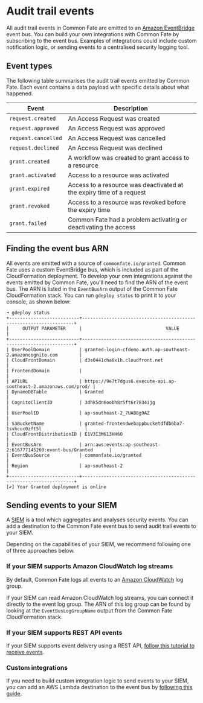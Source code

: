 # Audit trail events

All audit trail events in Common Fate are emitted to an [Amazon EventBridge](https://aws.amazon.com/eventbridge/) event bus. You can build your own integrations with Common Fate by subscribing to the event bus. Examples of integrations could include custom notification logic, or sending events to a centralised security logging tool.

## Event types

The following table summarises the audit trail events emitted by Common Fate. Each event contains a data payload with specific details about what happened.

| Event               | Description                                                          |
| ------------------- | -------------------------------------------------------------------- |
| `request.created`   | An Access Request was created                                        |
| `request.approved`  | An Access Request was approved                                       |
| `request.cancelled` | An Access Request was cancelled                                      |
| `request.declined`  | An Access Request was declined                                       |
| `grant.created`     | A workflow was created to grant access to a resource                 |
| `grant.activated`   | Access to a resource was activated                                   |
| `grant.expired`     | Access to a resource was deactivated at the expiry time of a request |
| `grant.revoked`     | Access to a resource was revoked before the expiry time              |
| `grant.failed`      | Common Fate had a problem activating or deactivating the access      |

## Finding the event bus ARN

All events are emitted with a source of `commonfate.io/granted`. Common Fate uses a custom EventBridge bus, which is included as part of the CloudFormation deployment. To develop your own integrations against the events emitted by Common Fate, you'll need to find the ARN of the event bus. The ARN is listed in the `EventBusArn` output of the Common Fate CloudFormation stack. You can run `gdeploy status` to print it to your console, as shown below:

```
➜ gdeploy status
+--------------------------+-------------------------------------------------------------------+
|     OUTPUT PARAMETER     |                               VALUE                               |
+--------------------------+-------------------------------------------------------------------+
| UserPoolDomain           | granted-login-cfdemo.auth.ap-southeast-2.amazoncognito.com        |
| CloudFrontDomain         | d3s0441cha6x1h.cloudfront.net                                     |
| FrontendDomain           |                                                                   |
| APIURL                   | https://9e7t7dgus6.execute-api.ap-southeast-2.amazonaws.com/prod/ |
| DynamoDBTable            | Granted                                                           |
| CognitoClientID          | 3dhk5dn6oobh8r5ft6r7834ijg                                        |
| UserPoolID               | ap-southeast-2_7UAB8g9AZ                                          |
| S3BucketName             | granted-frontendwebappbucketdfdb6ba7-1svhcuc0zft5l                |
| CloudFrontDistributionID | E1V3I3M613HH6O                                                    |
| EventBusArn              | arn:aws:events:ap-southeast-2:616777145260:event-bus/Granted      |
| EventBusSource           | commonfate.io/granted                                             |
| Region                   | ap-southeast-2                                                    |
+--------------------------+-------------------------------------------------------------------+
[✔] Your Granted deployment is online
```

## Sending events to your SIEM

A [SIEM](https://en.wikipedia.org/wiki/Security_information_and_event_management) is a tool which aggregates and analyses security events. You can add a destination to the Common Fate event bus to send audit trail events to your SIEM.

Depending on the capabilities of your SIEM, we recommend following one of three approaches below.

### If your SIEM supports Amazon CloudWatch log streams

By default, Common Fate logs all events to an [Amazon CloudWatch](https://aws.amazon.com/cloudwatch/) log group.

If your SIEM can read Amazon CloudWatch log streams, you can connect it directly to the event log group. The ARN of this log group can be found by looking at the `EventBusLogGroupName` output from the Common Fate CloudFormation stack.

### If your SIEM supports REST API events

If your SIEM supports event delivery using a REST API, [follow this tutorial to receive events](https://aws.amazon.com/blogs/compute/using-api-destinations-with-amazon-eventbridge/).

### Custom integrations

If you need to build custom integration logic to send events to your SIEM, you can add an AWS Lambda destination to the event bus by [following this guide](https://aws.amazon.com/blogs/compute/integrating-amazon-eventbridge-into-your-serverless-applications/).
